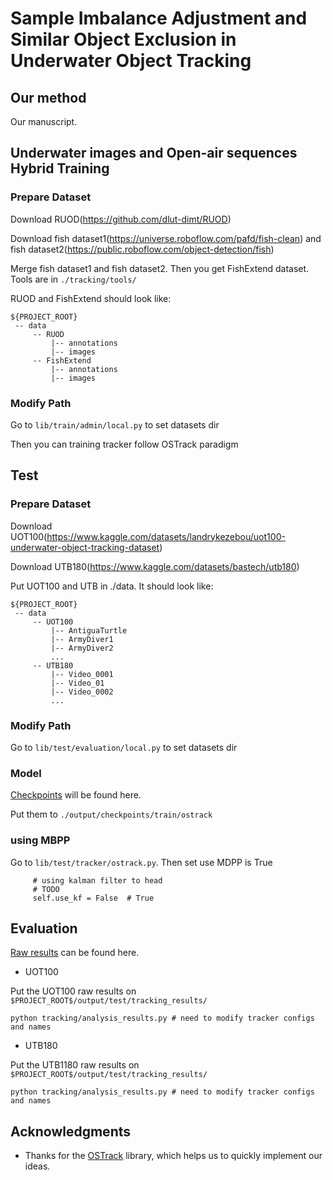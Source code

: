 #  Sample Imbalance Adjustment and Similar Object Exclusion in Underwater Object Tracking

## Our method

Our manuscript.


## Underwater images and Open-air sequences Hybrid Training
### Prepare Dataset

Download RUOD(https://github.com/dlut-dimt/RUOD)

Download fish dataset1(https://universe.roboflow.com/pafd/fish-clean) and fish dataset2(https://public.roboflow.com/object-detection/fish)

Merge fish dataset1 and fish dataset2. Then you get FishExtend dataset. Tools are in `./tracking/tools/`

RUOD and FishExtend should look like:

   ```
   ${PROJECT_ROOT}
    -- data
        -- RUOD
            |-- annotations
            |-- images
        -- FishExtend
            |-- annotations
            |-- images
   ```

### Modify Path

Go to `lib/train/admin/local.py` to set datasets dir

Then you can training tracker follow OSTrack paradigm

## Test

### Prepare Dataset

Download UOT100(https://www.kaggle.com/datasets/landrykezebou/uot100-underwater-object-tracking-dataset)

Download UTB180(https://www.kaggle.com/datasets/bastech/utb180)

Put UOT100 and UTB in ./data. It should look like:

   ```
   ${PROJECT_ROOT}
    -- data
        -- UOT100
            |-- AntiguaTurtle
            |-- ArmyDiver1
            |-- ArmyDiver2
            ...
        -- UTB180
            |-- Video_0001
            |-- Video_01
            |-- Video_0002
            ...
   ```

### Modify Path
Go to `lib/test/evaluation/local.py` to set datasets dir

### Model

[Checkpoints](https://drive.google.com/drive/folders/1rfD-axPbJgOJCy378vpK0RROb9-QvowH?usp=share_link) will be found here.

Put them to `./output/checkpoints/train/ostrack`

### using MBPP
Go to `lib/test/tracker/ostrack.py`. Then set use MDPP is True
   ```
        # using kalman filter to head        
        # TODO 
        self.use_kf = False  # True
   ```


## Evaluation

[Raw results](https://drive.google.com/drive/folders/1FF8_GP06smyYQ8uMHB0TDLhM3L9jASQi?usp=share_link) can be found here.

- UOT100

Put the UOT100 raw results  on `$PROJECT_ROOT$/output/test/tracking_results/`
```
python tracking/analysis_results.py # need to modify tracker configs and names
```
- UTB180

Put the UTB1180 raw results  on `$PROJECT_ROOT$/output/test/tracking_results/`

```
python tracking/analysis_results.py # need to modify tracker configs and names
```


## Acknowledgments
* Thanks for the [OSTrack](https://github.com/botaoye/OSTrack) library, which helps us to quickly implement our ideas.
